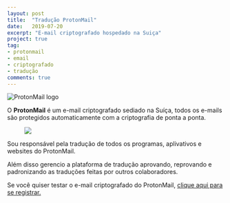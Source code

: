 ```yaml
---
layout: post
title:  "Tradução ProtonMail"
date:   2019-07-20
excerpt: "E-mail criptografado hospedado na Suiça"
project: true
tag:
- protonmail 
- email
- criptografado
- tradução
comments: true
---
```

![ProtonMail logo](https://github.com/ialexsilva/ialexsilva.github.io/raw/master/assets/img/protonmail_logo.png)    


O **ProtonMail** é um e-mail criptografado sediado na Suíça, todos os e-mails são protegidos automaticamente com a criptografia de ponta a ponta. 

<figure>
	<a href="https://github.com/ialexsilva/ialexsilva.github.io/raw/master/assets/img/screenprotonmail.png"><img src="https://github.com/ialexsilva/ialexsilva.github.io/raw/master/assets/img/screenprotonmail.png"></a>
</figure>

Sou responsável pela tradução de todos os programas, aplivativos e websites do ProtonMail.

Além disso gerencio a plataforma de tradução aprovando, reprovando e padronizando as traduções feitas por outros colaboradores.


Se você quiser testar o e-mail criptografado do ProtonMail, [clique aqui para se registrar.](https://protonmail.com/pt_BR/signup)
